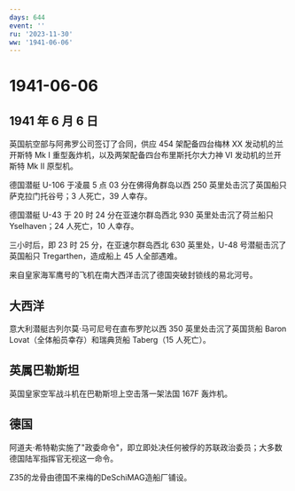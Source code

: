 ```yaml
---
days: 644
event: ''
ru: '2023-11-30'
ww: '1941-06-06'
---
```


# 1941-06-06

## 1941 年 6 月 6 日

英国航空部与阿弗罗公司签订了合同，供应 454 架配备四台梅林 XX
发动机的兰开斯特 Mk I 重型轰炸机，以及两架配备四台布里斯托尔大力神 VI
发动机的兰开斯特 Mk II 原型机。

德国潜艇 U-106 于凌晨 5 点 03 分在佛得角群岛以西 250
英里处击沉了英国船只萨克拉门托谷号；3 人死亡，39 人幸存。

德国潜艇 U-43 于 20 时 24 分在亚速尔群岛西北 930 英里处击沉了荷兰船只
Yselhaven；24 人死亡，10 人幸存。

三小时后，即 23 时 25 分，在亚速尔群岛西北 630 英里处，U-48
号潜艇击沉了英国船只 Tregarthen，造成船上 45 人全部遇难。

来自皇家海军鹰号的飞机在南大西洋击沉了德国突破封锁线的易北河号。

## 大西洋

意大利潜艇古列尔莫·马可尼号在直布罗陀以西 350 英里处击沉了英国货船 Baron
Lovat（全体船员幸存）和瑞典货船 Taberg（15 人死亡）。

## 英属巴勒斯坦

英国皇家空军战斗机在巴勒斯坦上空击落一架法国 167F 轰炸机。

## 德国

阿道夫·希特勒实施了"政委命令"，即立即处决任何被俘的苏联政治委员；大多数德国陆军指挥官无视这一命令。

Z35的龙骨由德国不来梅的DeSchiMAG造船厂铺设。
